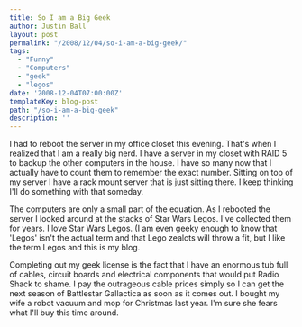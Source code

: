 ```yaml
---
title: So I am a Big Geek
author: Justin Ball
layout: post
permalink: "/2008/12/04/so-i-am-a-big-geek/"
tags:
  - "Funny"
  - "Computers"
  - "geek"
  - "legos"
date: '2008-12-04T07:00:00Z'
templateKey: blog-post
path: "/so-i-am-a-big-geek"
description: ''
---
```


I had to reboot the server in my office closet this evening. That's when I realized that I am a really big nerd. I have a server in my closet with RAID 5 to backup the other computers in the house. I have so many now that I actually have to count them to remember the exact number. Sitting on top of my server I have a rack mount server that is just sitting there. I keep thinking I'll do something with that someday.

The computers are only a small part of the equation. As I rebooted the server I looked around at the stacks of Star Wars Legos. I've collected them for years. I love Star Wars Legos. (I am even geeky enough to know that 'Legos' isn't the actual term and that Lego zealots will throw a fit, but I like the term Legos and this is my blog.

Completing out my geek license is the fact that I have an enormous tub full of cables, circuit boards and electrical components that would put Radio Shack to shame. I pay the outrageous cable prices simply so I can get the next season of Battlestar Gallactica as soon as it comes out. I bought my wife a robot vacuum and mop for Christmas last year. I'm sure she fears what I'll buy this time around.
